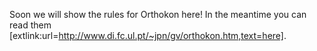 Soon we will show the rules for Orthokon here! In the meantime you can read them [extlink:url=http://www.di.fc.ul.pt/~jpn/gv/orthokon.htm,text=here].